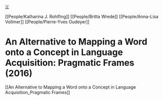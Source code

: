 [🇿](zotero://select/library/items/VVL4X6WI)

[[People/Katharina J. Rohlfing]] [[People/Britta Wrede]] [[People/Anna-Lisa Vollmer]] [[People/Pierre-Yves Oudeyer]] 
# An Alternative to Mapping a Word onto a Concept in Language Acquisition: Pragmatic Frames (2016)

[[An Alternative to Mapping a Word onto a Concept in Language Acquisition_Pragmatic Frames]]
